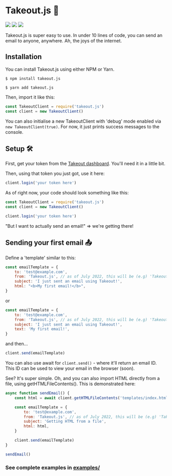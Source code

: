 # Takeout.js 📨
<img src="https://img.shields.io/npm/v/takeout.js?style=for-the-badge" />
<img src="http://forthebadge.com/images/badges/made-with-javascript.svg" />
<img src="http://forthebadge.com/images/badges/built-with-love.svg" />

Takeout.js is super easy to use. In under 10 lines of code, you can send an email to anyone, anywhere. Ah, the joys of the internet. 

## Installation 
You can install Takeout.js using either NPM or Yarn. 
```shell
$ npm install takeout.js
```
```shell
$ yarn add takeout.js
```

Then, import it like this:
```js
const TakeoutClient = require('takeout.js')
const client = new TakeoutClient()
```

You can also initialise a new TakeoutClient with 'debug' mode enabled via `new TakeoutClient(true)`. For now, it just prints success messages to the console. 

## Setup 🛠
First, get your token from the [Takeout dashboard](https://takeout.bysourfruit.com/dashboard). You'll need it in a little bit.

Then, using that token you just got, use it here: 
```js
client.login('your token here')
```

As of right now, your code should look something like this:
```js
const TakeoutClient = require('takeout.js')
const client = new TakeoutClient()

client.login('your token here')
```

"But I want to actually send an email!" => we're getting there!  

## Sending your first email 📤

Define a 'template' similar to this: 
```js
const emailTemplate = {
    to: 'test@example.com',
    from: 'Takeout.js', // as of July 2022, this will be (e.g) 'Takeout.js via Takeout' 
    subject: 'I just sent an email using Takeout!',
    html: "<b>My first email!</b>",
}
```
or
```js
const emailTemplate = {
    to: 'test@example.com',
    from: 'Takeout.js', // as of July 2022, this will be (e.g) 'Takeout.js via Takeout' 
    subject: 'I just sent an email using Takeout!',
    text: 'My first email!',
}
```
and then... 
```js
client.send(emailTemplate)
```
You can also use await for `client.send()` - where it'll return an email ID. This ID can be used to view your email in the browser (soon).

See? It's super simple. Oh, and you can also import HTML directly from a file, using getHTMLFileContents(). 
This is demonstrated here: 
```js
async function sendEmail() {
    const html = await client.getHTMLFileContents('templates/index.html')

    const emailTemplate = {
        to: 'test@example.com',
        from: 'Takeout.js', // as of July 2022, this will be (e.g) 'Takeout.js via Takeout' 
        subject: 'Getting HTML from a file',
        html: html, 
    }

    client.send(emailTemplate)
}

sendEmail()
```

### See complete examples in [examples/](https://github.com/s0urfruit/takeout.js/tree/main/examples)
